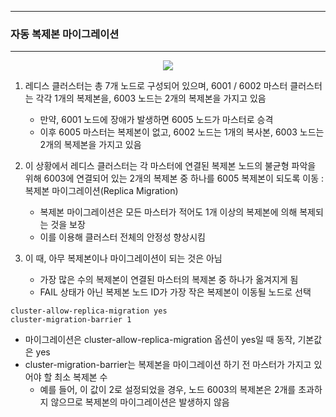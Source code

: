 -----
### 자동 복제본 마이그레이션
-----
<div align="center">
<img src="https://github.com/user-attachments/assets/293bcd65-a650-4319-8f8d-b95448c7f0df">
</div>

1. 레디스 클러스터는 총 7개 노드로 구성되어 있으며, 6001 / 6002 마스터 클러스터는 각각 1개의 복제본을, 6003 노드는 2개의 복제본을 가지고 있음
   - 만약, 6001 노드에 장애가 발생하면 6005 노드가 마스터로 승격
   - 이후 6005 마스터는 복제본이 없고, 6002 노드는 1개의 복사본, 6003 노드는 2개의 복제본을 가지고 있음

2. 이 상황에서 레디스 클러스터는 각 마스터에 연결된 복제본 노드의 불균형 파악을 위해 6003에 연결되어 있는 2개의 복제본 중 하나를 6005 복제본이 되도록 이동 : 복제본 마이그레이션(Replica Migration)
   - 복제본 마이그레이션은 모든 마스터가 적어도 1개 이상의 복제본에 의해 복제되는 것을 보장
   - 이를 이용해 클러스터 전체의 안정성 향상시킴

3. 이 때, 아무 복제본이나 마이그레이션이 되는 것은 아님
   - 가장 많은 수의 복제본이 연결된 마스터의 복제본 중 하나가 옮겨지게 됨
   - FAIL 상태가 아닌 복제본 노드 ID가 가장 작은 복제본이 이동될 노드로 선택
```redis
cluster-allow-replica-migration yes
cluster-migration-barrier 1
```
   - 마이그레이션은 cluster-allow-replica-migration 옵션이 yes일 때 동작, 기본값은 yes
   - cluster-migration-barrier는 복제본을 마이그레이션 하기 전 마스터가 가지고 있어야 할 최소 복제본 수
     + 예를 들어, 이 값이 2로 설정되었을 경우, 노드 6003의 복제본은 2개를 초과하지 않으므로 복제본의 마이그레이션은 발생하지 않음
